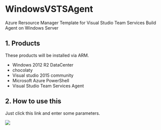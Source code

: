 # WindowsVSTSAgent

Azure Rersource Manager Template for Visual Studio Team Services Build Agent on Windows Server

## 1. Products

These products will be installed via ARM.

* Windows 2012 R2 DataCenter
* chocolaty
* Visual studio 2015 community
* Microsoft Azure PowerShell
* Visual Studio Team Services Agent

## 2. How to use this

Just click this link and enter some parameters.

<a href="https://portal.azure.com/#create/Microsoft.Template/uri/https%3A%2F%2Fraw.githubusercontent.com%2FTsuyoshiUshio%2FWindowsVSOAgent%2Fmaster%2Fazuredeploy.json" target="_blank">
    <img src="http://azuredeploy.net/deploybutton.png"/>
</a>


